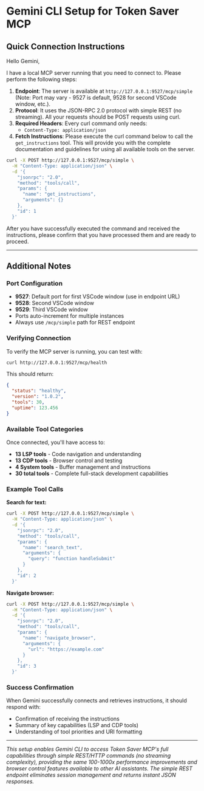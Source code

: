 # Gemini CLI Setup for Token Saver MCP

## Quick Connection Instructions

Hello Gemini,

I have a local MCP server running that you need to connect to. Please perform the following steps:

1. **Endpoint**: The server is available at `http://127.0.0.1:9527/mcp/simple` (Note: Port may vary - 9527 is default, 9528 for second VSCode window, etc.).
2. **Protocol**: It uses the JSON-RPC 2.0 protocol with simple REST (no streaming). All your requests should be POST requests using curl.
3. **Required Headers**: Every curl command only needs:
   - `Content-Type: application/json`
4. **Fetch Instructions**: Please execute the curl command below to call the `get_instructions` tool. This will provide you with the complete documentation and guidelines for using all available tools on the server.

```bash
curl -X POST http://127.0.0.1:9527/mcp/simple \
  -H "Content-Type: application/json" \
  -d '{
    "jsonrpc": "2.0",
    "method": "tools/call",
    "params": {
      "name": "get_instructions",
      "arguments": {}
    },
    "id": 1
  }'
```

After you have successfully executed the command and received the instructions, please confirm that you have processed them and are ready to proceed.

---

## Additional Notes

### Port Configuration
- **9527**: Default port for first VSCode window (use in endpoint URL)
- **9528**: Second VSCode window
- **9529**: Third VSCode window
- Ports auto-increment for multiple instances
- Always use `/mcp/simple` path for REST endpoint

### Verifying Connection
To verify the MCP server is running, you can test with:
```bash
curl http://127.0.0.1:9527/mcp/health
```

This should return:
```json
{
  "status": "healthy",
  "version": "1.0.2",
  "tools": 30,
  "uptime": 123.456
}
```

### Available Tool Categories
Once connected, you'll have access to:
- **13 LSP tools** - Code navigation and understanding
- **13 CDP tools** - Browser control and testing
- **4 System tools** - Buffer management and instructions
- **30 total tools** - Complete full-stack development capabilities

### Example Tool Calls

**Search for text:**
```bash
curl -X POST http://127.0.0.1:9527/mcp/simple \
  -H "Content-Type: application/json" \
  -d '{
    "jsonrpc": "2.0",
    "method": "tools/call",
    "params": {
      "name": "search_text",
      "arguments": {
        "query": "function handleSubmit"
      }
    },
    "id": 2
  }'
```

**Navigate browser:**
```bash
curl -X POST http://127.0.0.1:9527/mcp/simple \
  -H "Content-Type: application/json" \
  -d '{
    "jsonrpc": "2.0",
    "method": "tools/call",
    "params": {
      "name": "navigate_browser",
      "arguments": {
        "url": "https://example.com"
      }
    },
    "id": 3
  }'
```

### Success Confirmation
When Gemini successfully connects and retrieves instructions, it should respond with:
- Confirmation of receiving the instructions
- Summary of key capabilities (LSP and CDP tools)
- Understanding of tool priorities and URI formatting

---

*This setup enables Gemini CLI to access Token Saver MCP's full capabilities through simple REST/HTTP commands (no streaming complexity), providing the same 100-1000x performance improvements and browser control features available to other AI assistants. The simple REST endpoint eliminates session management and returns instant JSON responses.*